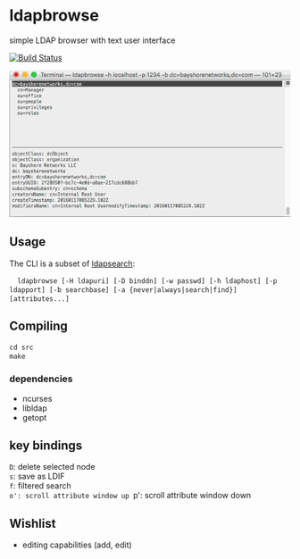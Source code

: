 # ldapbrowse 
simple LDAP browser with text user interface

[![Build Status](https://travis-ci.org/david0/ldapbrowse.png)](https://travis-ci.org/david0/ldapbrowse)

![Screenshot](screenshot.gif)

## Usage

The CLI is a subset of [ldapsearch](http://linux.die.net/man/1/ldapsearch):

      ldapbrowse [-H ldapuri] [-D binddn] [-w passwd] [-h ldaphost] [-p ldapport] [-b searchbase] [-a {never|always|search|find}][attributes...]

## Compiling 

    cd src
    make

### dependencies

- ncurses
- libldap
- getopt

## key bindings

`D`: delete selected node  
`s`: save as LDIF  
`f`: filtered search  
`o': scroll attribute window up
`p': scroll attribute window down

## Wishlist

- editing capabilities (add, edit)
